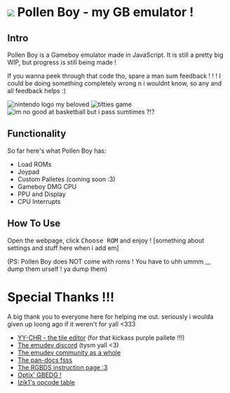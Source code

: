 # <img src='https://github.com/nectarboy/gameboy/blob/main/docs/logo_small.png?raw=true'> Pollen Boy - my GB emulator !

## Intro
Pollen Boy is a Gameboy emulator made in JavaScript.
It is still a pretty big WIP, but progress is still being made !

If you wanna peek through that code tho, spare a man sum feedback ! ! !
I could be doing something completely wrong n i wouldnt know, so any and all feedback helps :)

![nintendo logo my beloved](https://github.com/nectarboy/gameboy/blob/main/docs/bootrom.png?raw=true 'Nintendo® !!')
![titties game](https://github.com/nectarboy/gameboy/blob/main/docs/tetris_demo.png?raw=true 'Block Game™ ig')
![im no good at basketball but i pass sumtimes ?!?](https://github.com/nectarboy/gameboy/blob/main/docs/blarg_pass.png?raw=true 'ok.')

## Functionality
So far here's what Pollen Boy has:
- Load ROMs
- Joypad
- Custom Palletes (coming soon :3)
- Gameboy DMG CPU
- PPU and Display
- CPU Interrupts

## How To Use
Open the webpage, click <kbd>Choose ROM</kbd> and enjoy !
[something about settings and stuff here when i add em]

(PS: Pollen Boy does NOT come with roms ! You have to uhh ummm ,,, dump them urself ! ya dump them)

# Special Thanks !!!

A big thank you to everyone here for helping me out. 
seriously i woulda given up loong ago if it weren't for yall <333

- [YY-CHR - the tile editor](https://w.atwiki.jp/yychr/) (for that kickass purple pallete !!!)
- [The emudev discord](https://discord.gg/dkmJAes) (tysm yall <3)
- [The emudev community as a whole](https://www.reddit.com/r/EmuDev/)
- [The pan-docs fsss](https://discord.gg/dkmJAes)
- [The RGBDS instruction page :3](https://rgbds.gbdev.io/docs/v0.4.1/gbz80.7)
- [Optix' GBEDG !](https://hacktix.github.io/GBEDG/)
- [Izik1's opcode table](https://izik1.github.io/gbops/)
